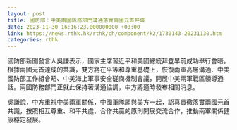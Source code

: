 ```yaml
---
layout: post
title: 國防部︰中美兩國防務部門溝通落實兩國元首共識
date: 2023-11-30 16:16:23.000000000 +08:00
link: https://news.rthk.hk/rthk/ch/component/k2/1730143-20231130.htm
categories: rthk
---
```


國防部新聞發言人吳謙表示，國家主席習近平和美國總統拜登早前成功舉行會晤。根據兩國元首達成的共識，雙方將在平等和尊重基礎上，恢復兩軍高層溝通、中美國防部工作組會晤、中美海上軍事安全磋商機制會議，開展中美兩軍戰區領導通話。兩國防務部門正就此保持著溝通協調，中方將適時發布相關消息。

吳謙說，中方重視中美兩軍關係，中國軍隊願與美方一起，認真貫徹落實兩國元首共識，按照相互尊重、和平共處、合作共贏的原則開展交流合作，推動兩軍關係健康穩定發展。

